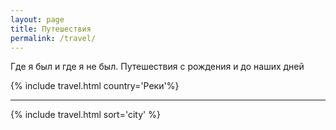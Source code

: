 ```yaml
---
layout: page
title: Путешествия
permalink: /travel/
---
```

Где я был и где я не был. Путешествия c рождения и до наших дней

{% include travel.html country='Реки'%}

* * *

{% include travel.html sort='city' %}